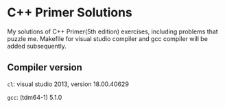 # C++ Primer Solutions
My solutions of C++ Primer(5th edition) exercises, including problems that puzzle me. Makefile for visual studio compiler and gcc compiler will be added subsequently.

## Compiler version
```cl```: visual studio 2013, version 18.00.40629

```gcc```: (tdm64-1) 5.1.0
